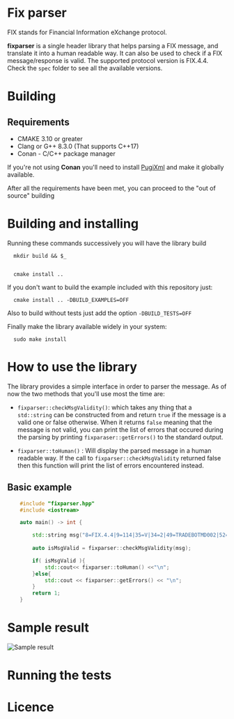 # Fix parser 

FIX stands for Financial Information eXchange protocol. 

__fixparser__ is a single header library that helps parsing a FIX message, and translate it into a human readable way. It can also be used to check if a FIX message/response is valid. The supported protocol version is FIX.4.4. Check the `spec` folder to see all the available versions.

# Building 

  ## Requirements 

  - CMAKE 3.10 or greater
  - Clang or G++ 8.3.0 (That supports C++17)
  - Conan - C/C++ package manager

  If you're not using __Conan__ you'll need to install [PugiXml](https://github.com/zeux/pugixml) and make it globally available.
  
  After all the requirements have been met, you can proceed to the "out of source" building 

  # Building and installing 
  
  Running these commands successively you will have the library build 

  ```
    mkdir build && $_
    
  ```

  ```
    cmake install ..

  ```
  If you don't want to build the example included with this repository just:

  ```
    cmake install .. -DBUILD_EXAMPLES=OFF

  ```

  Also to build without tests just add the option `-DBUILD_TESTS=OFF`

  Finally make the library available widely in your system: 

  ```
    sudo make install 
  ```

# How to use the library

The library provides a simple interface in order to parser the message. As of now the two methods that you'll 
use most the time are: 

- `fixparser::checkMsgValidity()`: which takes any thing that a `std::string` can be constructed from and return `true`
if the message is a valid one or false otherwise. When it returns `false` meaning that the message is not valid, you can print the list of errors that occured during the parsing by printing `fixparaser::getErrors()` to the standard output.

- `fixparser::toHuman()` : Will display the parsed message in a human readable way. If the call to `fixparser::checkMsgValidity` returned false then this function will print the list of errors encountered instead.

## Basic example 

```cpp
    #include "fixparser.hpp"
    #include <iostream>

    auto main() -> int {

        std::string msg("8=FIX.4.4|9=114|35=V|34=2|49=TRADEBOTMD002|52=20180425-17:51:40.000|56=BITWYRE|262=2|263=1|264=1|265=0|146=1|55=BTCUSD|267=1|269=0|10=016|");
        
        auto isMsgValid = fixparser::checkMsgValidity(msg);

        if( isMsgValid ){
            std::cout<< fixparser::toHuman() <<"\n";
        }else{
            std::cout << fixparser::getErrors() << "\n";
        }
        return 1;
    }
```

# Sample result 

![Sample result](images/sample.png)

# Running the tests


# Licence